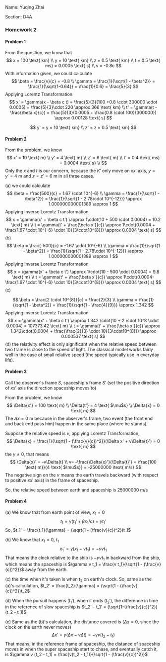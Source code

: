Name: Yuqing Zhai

Section: D4A

### Homework 2

#### Problem 1

From the question, we know that
$$
x = 100 \text{ km} \\
y = 10 \text{ km} \\
z = 0.5 \text{ km} \\
t = 0.5 \text{ ms} = 0.0005 \text{ s} \\
v = -0.8c
$$
With information given, we could calculate
$$
\beta = \frac{v}{c} = -0.8 \\
\gamma = \frac{1}{\sqrt{1 - \beta^2}} = \frac{1}{\sqrt{1-0.64}} = \frac{1}{0.6} = \frac{5}{3}
$$
Applying Lorentz Transformation
$$
x' = \gamma(x - \beta c t) = \frac{5}{3}(100 +0.8 \cdot 300000 \cdot 0.0005) = \frac{5}{3}\cdot 220 \approx 366 \text{ km} \\
t' = \gamma(t - \frac{\beta x}{c}) = \frac{5}{3}(0.0005 + \frac{0.8 \cdot 100}{300000}) \approx 0.00128 \text{ s}
$$

$$
y' = y = 10 \text{ km} \\
z' = z = 0.5 \text{ km}
$$

#### Problem 2

From the problem, we know
$$
x' = 10 \text{ m} \\
y' = 4 \text{ m} \\
z' = 6 \text{ m} \\
t' = 0.4 \text{ ms} = 0.0004 \text{ s} \\
$$
Only the $x$ and $t$ is our concern, because the $K'$ only move on $xx'$ axis, $y = y' = 4 \text{ m}$ and $z = z' = 6\text{ m}$ in all three cases.

(a) we could calculate
$$
\beta = \frac{500}{c} = 1.67 \cdot 10^{-6} \\
\gamma = \frac{1}{\sqrt{1 - \beta^2}} = \frac{1}{\sqrt{1 - 2.78\cdot 10^{-12}}} \approx 1.000000000001389 \approx 1
$$
Applying inverse Lorentz Transformation
$$
x = \gamma(x' + \beta c t') \approx 1\cdot(10 + 500 \cdot 0.0004) = 10.2 \text{ m} \\
t = \gamma(t' + \frac{\beta x'}{c}) \approx 1\cdot(0.0004 + \frac{1.67 \cdot 10^{-6} \cdot 10}{3\cdot10^{8}}) \approx 0.0004 \text{ s}
$$
(b)
$$
\beta = \frac{-500}{c} = -1.67 \cdot 10^{-6} \\
\gamma = \frac{1}{\sqrt{1 - \beta^2}} = \frac{1}{\sqrt{1 - 2.78\cdot 10^{-12}}} \approx 1.000000000001389 \approx 1
$$
Applying inverse Lorentz Transformation
$$
x = \gamma(x' + \beta c t') \approx 1\cdot(10 - 500 \cdot 0.0004) = 9.8 \text{ m} \\
t = \gamma(t' + \frac{\beta x'}{c}) \approx 1\cdot(0.0004-\frac{1.67 \cdot 10^{-6} \cdot 10}{3\cdot10^{8}}) \approx 0.0004 \text{ s}
$$
(c)


$$
\beta = \frac{2 \cdot 10^{8}}{c} = \frac{2}{3} \\
\gamma = \frac{1}{\sqrt{1 - \beta^2}} = \frac{1}{\sqrt{1 - \frac{4}{9}}} \approx 1.342
$$
Applying inverse Lorentz Transformation
$$
x = \gamma(x' + \beta c t') \approx 1.342 \cdot(10 + 2 \cdot 10^8 \cdot 0.0004) = 107373.42 \text{ m} \\
t = \gamma(t' + \frac{\beta x'}{c}) \approx 1.342\cdot(0.0004 + \frac{\frac{2}{3} \cdot 10}{3\cdot10^{8}}) \approx 0.000537 \text{ s}
$$
(d) the relativity effect is only significant when the relative speed between two frame is close to the speed of light. The classical model works fairly well in the case of small relative speed (the speed typically use in everyday life).

#### Problem 3

Call the observer's frame $S$, spaceship's frame $S'$ (set the positive direction of $xx'$ axis the direction spaceship moves to)

From the problem, we know
$$
\Delta{x'} = 100 \text{ m} \\
\Delta{t'} = 4 \text{ $\mu$s} \\
\Delta{x} = 0 \text{ m}
$$
The $\Delta{x} = 0 \text{ m}$ because in the observer's frame, two event (the front end and back end pass him) happen in the same place (where he stands).

Suppose the relative speed is $v$, applying Lorentz Transformation,
$$
\Delta{x} = \frac{1}{\sqrt{1 - (\frac{v}{c})^2}}(\Delta x' + v\Delta{t}') = 0 \text{ m}
$$
the $\gamma \neq 0$, that means
$$
\Delta{x}' = -v\Delta{t}'\\
v= -\frac{\Delta{x}'}{\Delta{t}'} = \frac{100 \text{ m}}{4 \text{ $\mu$s}} = -25000000 \text{ m/s}
$$
The negative sign on the $v$ means the earth travels backward (with respect to positive $xx'$ axis) in the frame of spaceship.

So, the relative speed between earth and spaceship is $25000000 \text{ m/s}$

#### Problem 4

(a) We know that from earth point of view, $x_1 = 0$
$$
t_1 = \gamma(t_1' + \beta x_1/c) = \gamma t_1'
$$
So, $t_1' = \frac{t_1}{\gamma} = (\sqrt{1 - (\frac{v}{c})^2})t_1$

(b) We know that $x_1 = 0$, $t_1$
$$
x_1' = \gamma(x_1 - vt_1) = -\gamma vt_1
$$
That means the clock relative to the ship is $-\gamma vt_1$ in backward from the ship, which means the spaceship is  $\gamma v t_1 = \frac{v t_1}{\sqrt{1 - (\frac{v}{c})^2}}$ away from the earth.

(c) the time when it's taken is when $t_2$ on earth's clock. So, same as the (a)'s calculation, $t_2' = \frac{t_2}{\gamma} = (\sqrt{1 - (\frac{v}{c})^2})t_2$

(d) When the pursuit happens ($t_1'$), when it ends ($t_2'$), the difference in time in the reference of slow spaceship is $t_2' - t_1' = (\sqrt{1-(\frac{v}{c})^2})(t_2 - t_1)$

(e) Same as the (b)'s calculation, the distance covered is ($\Delta{x} = 0$, since the clock on the earth never moves)
$$
\Delta{x}' = \gamma(\Delta{x} - v\Delta{t}) = -\gamma v(t_2 - t_1)
$$
That means, in the reference frame of spaceship, the distance of spaceship moves in when the super spaceship start to chase, and eventually catch it, is $\gamma v (t_2 - t_1) = \frac{v(t_2 - t_1)}{\sqrt{1 - (\frac{v}{c})^2}}$
